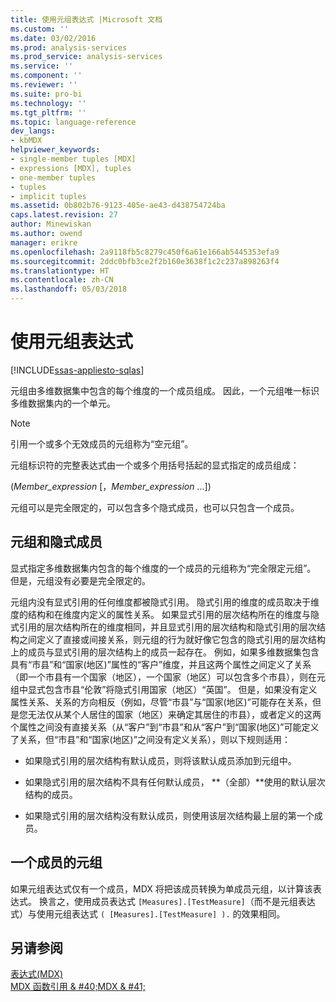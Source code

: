 ```yaml
---
title: 使用元组表达式 |Microsoft 文档
ms.custom: ''
ms.date: 03/02/2016
ms.prod: analysis-services
ms.prod_service: analysis-services
ms.service: ''
ms.component: ''
ms.reviewer: ''
ms.suite: pro-bi
ms.technology: ''
ms.tgt_pltfrm: ''
ms.topic: language-reference
dev_langs:
- kbMDX
helpviewer_keywords:
- single-member tuples [MDX]
- expressions [MDX], tuples
- one-member tuples
- tuples
- implicit tuples
ms.assetid: 0b802b76-9123-405e-ae43-d438754724ba
caps.latest.revision: 27
author: Minewiskan
ms.author: owend
manager: erikre
ms.openlocfilehash: 2a9118fb5c8279c450f6a61e166ab5445353efa9
ms.sourcegitcommit: 2ddc0bfb3ce2f2b160e3638f1c2c237a898263f4
ms.translationtype: HT
ms.contentlocale: zh-CN
ms.lasthandoff: 05/03/2018
---
```

# <a name="using-tuple-expressions"></a>使用元组表达式
[!INCLUDE[ssas-appliesto-sqlas](../includes/ssas-appliesto-sqlas.md)]

  元组由多维数据集中包含的每个维度的一个成员组成。 因此，一个元组唯一标识多维数据集内的一个单元。  
  
> [!NOTE]  
>  引用一个或多个无效成员的元组称为“空元组”。  
  
 元组标识符的完整表达式由一个或多个用括号括起的显式指定的成员组成：  
  
 (*Member_expression* [，*Member_expression* ...])  
  
 元组可以是完全限定的，可以包含多个隐式成员，也可以只包含一个成员。  
  
## <a name="tuples-and-implicit-members"></a>元组和隐式成员  
 显式指定多维数据集内包含的每个维度的一个成员的元组称为“完全限定元组”。 但是，元组没有必要是完全限定的。  
  
 元组内没有显式引用的任何维度都被隐式引用。 隐式引用的维度的成员取决于维度的结构和在维度内定义的属性关系。 如果显式引用的层次结构所在的维度与隐式引用的层次结构所在的维度相同，并且显式引用的层次结构和隐式引用的层次结构之间定义了直接或间接关系，则元组的行为就好像它包含的隐式引用的层次结构上的成员与显式引用的层次结构上的成员一起存在。 例如，如果多维数据集包含具有“市县”和“国家(地区)”属性的“客户”维度，并且这两个属性之间定义了关系（即一个市县有一个国家（地区），一个国家（地区）可以包含多个市县），则在元组中显式包含市县“伦敦”将隐式引用国家（地区）“英国”。 但是，如果没有定义属性关系、关系的方向相反（例如，尽管“市县”与“国家(地区)”可能存在关系，但是您无法仅从某个人居住的国家（地区）来确定其居住的市县），或者定义的这两个属性之间没有直接关系（从“客户”到“市县”和从“客户”到“国家(地区)”可能定义了关系，但“市县”和“国家(地区)”之间没有定义关系），则以下规则适用：  
  
-   如果隐式引用的层次结构有默认成员，则将该默认成员添加到元组中。  
  
-   如果隐式引用的层次结构不具有任何默认成员， **（全部）**使用的默认层次结构的成员。  
  
-   如果隐式引用的层次结构没有默认成员，则使用该层次结构最上层的第一个成员。  
  
## <a name="one-member-tuples"></a>一个成员的元组  
 如果元组表达式仅有一个成员，MDX 将把该成员转换为单成员元组，以计算该表达式。 换言之，使用成员表达式 `[Measures].[TestMeasure]`（而不是元组表达式）与使用元组表达式 `( [Measures].[TestMeasure] ).` 的效果相同。  
  
## <a name="see-also"></a>另请参阅  
 [表达式&#40;MDX&#41;](../mdx/expressions-mdx.md)   
 [MDX 函数引用 & #40;MDX & #41;](../mdx/mdx-function-reference-mdx.md)  
  
  
